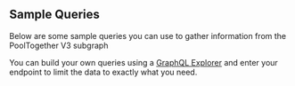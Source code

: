 

## Sample Queries
Below are some sample queries you can use to gather information from the PoolTogether V3 subgraph

You can build your own queries using a [GraphQL Explorer](https://graphiql-online.com/graphiql) and enter your endpoint to limit the data to exactly what you need.
